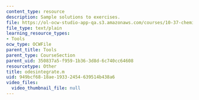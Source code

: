 ```yaml
---
content_type: resource
description: Sample solutions to exercises.
file: https://ol-ocw-studio-app-qa.s3.amazonaws.com/courses/10-37-chemical-and-biological-reaction-engineering-spring-2007/949bcf6818ae19332454639514b438a6_odesintegrate.m
file_type: text/plain
learning_resource_types:
- Tools
ocw_type: OCWFile
parent_title: Tools
parent_type: CourseSection
parent_uid: 350837a5-f959-1b36-3d8d-6c740cc64608
resourcetype: Other
title: odesintegrate.m
uid: 949bcf68-18ae-1933-2454-639514b438a6
video_files:
  video_thumbnail_file: null
---
```

